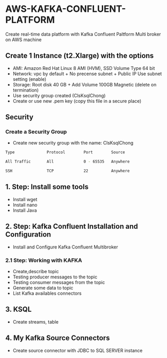 # AWS-KAFKA-CONFLUENT-PLATFORM
Create real-time data platform with Kafka Confluent Paltform Multi broker on AWS machine


## Create 1 Instance (t2.Xlarge) with the options
* AMI: Amazon Red Hat Linux 8 AMI (HVM), SSD Volume Type 64 bit
* Network: vpc by default + No precense subnet + Public IP Use subnet  setting (enable)
* Storage: Root disk 40 GB + Add Volume 100GB Magnetic (delete on termination)
* Use security group created (ClsKsqlChong)
* Create or use new .pem key (copy this file in a secure place)

## Security

### Create a Security Group

* Create new security group with the name: ClsKsqlChong
```bash
Type              Protocol        Port        Source

All Traffic       All             0 - 65535   Anywhere   

SSH               TCP             22          Anywhere
```

## 1. Step: Install some tools
  * Install wget
  * Install nano
  * Install Java

## 2. Step: Kafka Confluent Installation and Configuration
  * Install and Configure Kafka Confluent Multibroker 
  
### 2.1 Step: Working with KAFKA
  *  Create,describe topic
  *  Testing producer messages to the topic
  *  Testing consumer messages from the topic
  *  Generate some data to topic
  *  List Kafka availables connectors
  
## 3. KSQL
  * Create streams, table
 
## 4. My Kafka Source Connectors
  * Create source connector with JDBC to SQL SERVER instance
  
  
